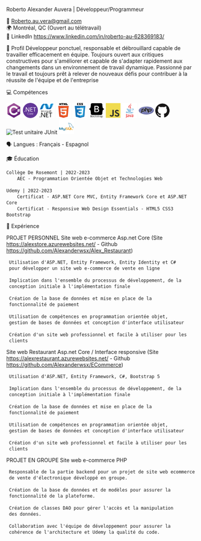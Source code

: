Roberto Alexander Auvera | Développeur/Programmeur

📧 Roberto.au.vera@gmail.com </br>
🌍 Montréal, QC (Ouvert au télétravail) </br>
🔗 LinkedIn https://www.linkedin.com/in/roberto-au-628369183/

👤 Profil
Développeur ponctuel, responsable et débrouillard capable de travailler efficacement en équipe. Toujours ouvert aux critiques constructives pour s'améliorer et capable de s'adapter rapidement aux changements dans un environnement de travail dynamique. Passionné par le travail et toujours prêt à relever de nouveaux défis pour contribuer à la réussite de l'équipe et de l'entreprise

💻 Compétences
<p>
  <img src="https://raw.githubusercontent.com/devicons/devicon/master/icons/csharp/csharp-original.svg" alt="C#" width="40" height="40" />
  <img src="https://raw.githubusercontent.com/devicons/devicon/master/icons/dotnetcore/dotnetcore-original.svg" alt="ASP.NET Core" width="40" height="40" />
  <img src="https://raw.githubusercontent.com/devicons/devicon/master/icons/dot-net/dot-net-original-wordmark.svg" alt="Entity Framework" width="40" height="40"/>
  <img src="https://raw.githubusercontent.com/devicons/devicon/master/icons/html5/html5-original-wordmark.svg" alt="HTML" width="40" height="40" />
  <img src="https://raw.githubusercontent.com/devicons/devicon/master/icons/css3/css3-original-wordmark.svg" alt="CSS" width="40" height="40" />
  <img src="https://raw.githubusercontent.com/devicons/devicon/master/icons/bootstrap/bootstrap-plain-wordmark.svg" alt="Bootstrap" width="40" height="40" />
  <img src="https://raw.githubusercontent.com/devicons/devicon/master/icons/javascript/javascript-original.svg" alt="JavaScript" width="40" height="40" />
  <img src="https://raw.githubusercontent.com/devicons/devicon/master/icons/java/java-original-wordmark.svg" alt="Java" width="40" height="40" />
  <img src="https://raw.githubusercontent.com/devicons/devicon/master/icons/php/php-original.svg" alt="PHP" width="40" height="40" />
  <img src="https://raw.githubusercontent.com/devicons/devicon/master/icons/github/github-original.svg" alt="GitHub" width="40" height="40" />
  <img src="https://junit.org/junit5/assets/img/junit5-logo.png" alt="Test unitaire JUnit" width="40" height="40" />
  <img src="https://raw.githubusercontent.com/devicons/devicon/master/icons/mysql/mysql-original-wordmark.svg" alt="SQL" width="40" height="40" />
</p>


     
🗣️ Langues : Français - Espagnol



🎓 Éducation

    Collège De Rosemont | 2022-2023
        AEC - Programmation Orientée Objet et Technologies Web
        
    Udemy | 2022-2023
        Certificat - ASP.NET Core MVC, Entity Framework Core et ASP.NET Core
        Certificat - Responsive Web Design Essentials - HTML5 CSS3 Bootstrap

🔨 Expérience

   PROJET PERSONNEL
    Site web e-commerce Asp.net Core (Site https://alexstore.azurewebsites.net/  -  Github https://github.com/Alexanderwsx/Alex_Restaurant)
    
     Utilisation d'ASP.NET, Entity Framework, Entity Identity et C#
     pour développer un site web e-commerce de vente en ligne
     
     Implication dans l'ensemble du processus de développement, de la
     conception initiale à l'implémentation finale
     
     Création de la base de données et mise en place de la
     fonctionnalité de paiement
     
     Utilisation de compétences en programmation orientée objet,
     gestion de bases de données et conception d'interface utilisateur
     
     Création d'un site web professionnel et facile à utiliser pour les
     clients
     
     
   Site web Restaurant Asp.net Core / Interface responsive (Site https://alexrestaurant.azurewebsites.net/  -  Github https://github.com/Alexanderwsx/ECommerce)
     
     Utilisation d'ASP.NET, Entity Framework, C#, Bootstrap 5
     
     Implication dans l'ensemble du processus de développement, de la
     conception initiale à l'implémentation finale
     
     Création de la base de données et mise en place de la
     fonctionnalité de paiement
     
     Utilisation de compétences en programmation orientée objet,
     gestion de bases de données et conception d'interface utilisateur
     
     Création d'un site web professionnel et facile à utiliser pour les
     clients
     
     
   PROJET EN GROUPE
   Site web e-commerce PHP

     Responsable de la partie backend pour un projet de site web ecommerce
     de vente d'électronique développé en groupe.
     
     Création de la base de données et de modèles pour assurer la
     fonctionnalité de la plateforme.
     
     Création de classes DAO pour gérer l'accès et la manipulation
     des données.
     
     Collaboration avec l'équipe de développement pour assurer la
     cohérence de l'architecture et Udemy la qualité du code.
